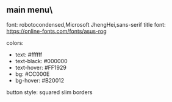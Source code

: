

## main menu\
font: robotocondensed,Microsoft JhengHei,sans-serif
title font: https://online-fonts.com/fonts/asus-rog

colors:
- text: #ffffff
- text-black: #000000
- text-hover: #FF1929
- bg: #CC000E
- bg-hover: #B20012

button style:
squared
slim borders
